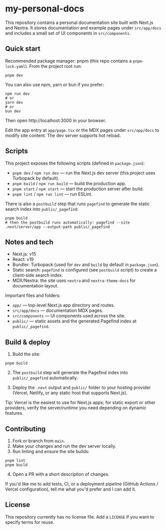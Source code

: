 # my-personal-docs

This repository contains a personal documentation site built with Next.js and Nextra. It stores documentation and example pages under `src/app/docs` and includes a small set of UI components in `src/components`.

## Quick start

Recommended package manager: pnpm (this repo contains a `pnpm-lock.yaml`). From the project root run:

```pwsh
pnpm dev
```

You can also use npm, yarn or bun if you prefer:

```pwsh
npm run dev
# or
yarn dev
# or
bun dev
```

Then open http://localhost:3000 in your browser.

Edit the app entry at `app/page.tsx` or the MDX pages under `src/app/docs` to modify site content. The dev server supports hot reload.

## Scripts

This project exposes the following scripts (defined in `package.json`):

- `pnpm dev` / `npm run dev` — run the Next.js dev server (this project uses Turbopack by default).
- `pnpm build` / `npm run build` — build the production app.
- `pnpm start` / `npm start` — start the production server after build.
- `pnpm lint` / `npm run lint` — run ESLint.

There is also a `postbuild` step that runs `pagefind` to generate the static search index into `public/_pagefind`:

```
pnpm build
# then the postbuild runs automatically: pagefind --site .next/server/app --output-path public/_pagefind
```

## Notes and tech

- Next.js: v15
- React: v19
- Bundler: Turbopack (used for `dev` and `build` by default in `package.json`).
- Static search: `pagefind` is configured (see `postbuild` script) to create a client-side search index.
- MDX/Nextra: the site uses `nextra` and `nextra-theme-docs` for documentation layout.

Important files and folders:

- `app/` — top-level Next.js app directory and routes.
- `src/app/docs` — documentation MDX pages.
- `src/components` — UI components used across the site.
- `public/` — static assets and the generated Pagefind index at `public/_pagefind`.

## Build & deploy

1. Build the site:

```pwsh
pnpm build
```

2. The `postbuild` step will generate the Pagefind index into `public/_pagefind` automatically.

3. Deploy the `.next` output and `public/` folder to your hosting provider (Vercel, Netlify, or any static host that supports Next.js).

Tip: Vercel is the easiest to use for Next.js apps; for static export or other providers, verify the server/runtime you need depending on dynamic features.

## Contributing

1. Fork or branch from `main`.
2. Make your changes and run the dev server locally.
3. Run linting and ensure the site builds:

```pwsh
pnpm lint
pnpm build
```

4. Open a PR with a short description of changes.

If you'd like me to add tests, CI, or a deployment pipeline (GitHub Actions / Vercel configuration), tell me what you'd prefer and I can add it.

## License

This repository currently has no license file. Add a `LICENSE` if you want to specify terms for reuse.
